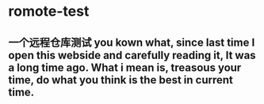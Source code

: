 # romote-test
一个远程仓库测试
you kown what, since last time I open this webside and carefully reading it, It was a long time ago. What i mean is, treasous your time, do what you think is the best in current time. 
---
